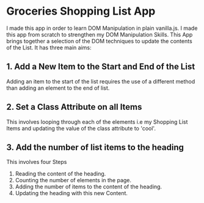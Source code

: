 # Groceries Shopping List App
I made this app in order to learn DOM Manipulation in plain vanilla.js. I made this app from scratch to strengthen my DOM Manipulation Skills.
This App brings together a selection of the DOM techniques to update the contents of the List. It has three main aims:

## 1. Add a New Item to the Start and End of the List
Adding an item to the start of the list requires the use of a different method than adding an element to the end of list.

## 2. Set a Class Attribute on all Items
This involves looping through each of the elements i.e my Shopping List Items and updating the value of the class attribute to 'cool'.

## 3. Add the number of list items to the heading
This involves four Steps

1. Reading the content of the heading.
2. Counting the number of elements in the page.
3. Adding the number of items to the content of the heading.
4. Updating the heading with this new Content.
